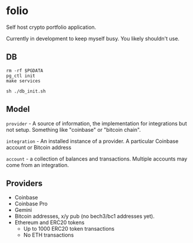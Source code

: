 # folio
Self host crypto portfolio application.

Currently in development to keep myself busy. You likely shouldn't use.

## DB

```
rm -rf $PGDATA
pg_ctl init
make services
```

```
sh ./db_init.sh
```

## Model

`provider` - A source of information, the implementation for integrations but not setup. Something like "coinbase" or "bitcoin chain".

`integration` - An installed instance of a provider. A particular Coinbase account or Bitcoin address

`account` - a collection of balances and transactions. Multiple accounts may come from an integration.


## Providers

* Coinbase
* Coinbase Pro
* Gemini
* Bitcoin addresses, x/y pub (no bech3/bc1 addresses yet).
* Ethereum and ERC20 tokens
  * Up to 1000 ERC20 token transactions
  * No ETH transactions
